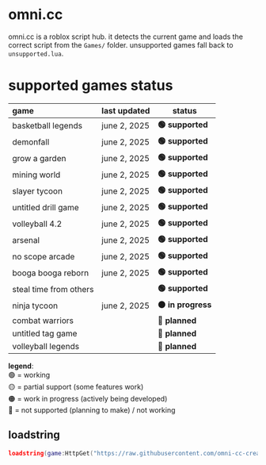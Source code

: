 # omni.cc
omni.cc is a roblox script hub. it detects the current game and loads the correct script from the `Games/` folder. unsupported games fall back to `unsupported.lua`.


# **supported games status**
| game                   | last updated | status             |
|:-----------------------|:-------------|--------------------|
| basketball legends     | june 2, 2025 | **🟢 supported**   |
| demonfall              | june 2, 2025 | **🟢 supported**   |
| grow a garden          | june 2, 2025 | **🟢 supported**   |
| mining world           | june 2, 2025 | **🟢 supported**   |
| slayer tycoon          | june 2, 2025 | **🟢 supported**   |
| untitled drill game    | june 2, 2025 | **🟢 supported**   |
| volleyball 4.2         | june 2, 2025 | **🟢 supported**   |
| arsenal                | june 2, 2025 | **🟢 supported**   |
| no scope arcade        | june 2, 2025 | **🟢 supported**   |
| booga booga reborn     | june 2, 2025 | **🟢 supported**   |
| steal time from others |              | **🟢 supported**   |
| ninja tycoon           | june 2, 2025 | **🟠 in progress** |
| combat warriors        |              | **🔴 planned**     |
| untitled tag game      |              | **🔴 planned**     |
| volleyball legends     |              | **🔴 planned**     |





**legend**:  
🟢 = working  
🟡 = partial support (some features work)  
🟠 = work in progress (actively being developed)  
🔴 = not supported (planning to make) / not working



## loadstring
```lua
loadstring(game:HttpGet("https://raw.githubusercontent.com/omni-cc-create/omni.cc/main/loader.lua"))()
```

